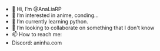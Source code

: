 - 👋 Hi, I’m @AnaLiaRP
- 👀 I’m interested in anime, conding...
- 🌱 I’m currently learning python.
- 💞️ I’m looking to collaborate on something that I don't know
- 📫 How to reach me:
- Discord: aninha.com

<!---
AnaLiaRP/AnaLiaRP is a ✨ special ✨ repository because its `README.md` (this file) appears on your GitHub profile.
You can click the Preview link to take a look at your changes.
--->
